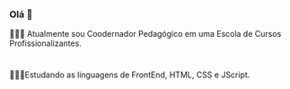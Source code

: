 ### Olá 👋
👨🏾‍🏫 Atualmente sou Coodernador Pedagógico em uma Escola de Cursos Profissionalizantes.<br>
     <h1></h1> 👨🏾‍💻Estudando as linguagens de FrontEnd, HTML, CSS e JScript.





